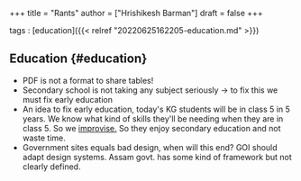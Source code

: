 +++
title = "Rants"
author = ["Hrishikesh Barman"]
draft = false
+++

tags
: [education]({{< relref "20220625162205-education.md" >}})


## Education {#education}

-   PDF is not a format to share tables!
-   Secondary school is not taking any subject seriously → to fix this we must fix early education
-   An idea to fix early education, today's KG students will be in class 5 in 5 years. We know what kind of skills they'll be needing when they are in class 5. So we [improvise.](<http://improvise.so>) So they enjoy secondary education and not waste time.
-   Government sites equals bad design, when will this end? GOI should adapt design systems. Assam govt. has some kind of framework but not clearly defined.
